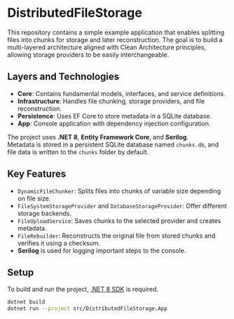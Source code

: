 # DistributedFileStorage

This repository contains a simple example application that enables splitting files into chunks for storage and later reconstruction. The goal is to build a multi-layered architecture aligned with Clean Architecture principles, allowing storage providers to be easily interchangeable.

## Layers and Technologies

- **Core**: Contains fundamental models, interfaces, and service definitions.
- **Infrastructure**: Handles file chunking, storage providers, and file reconstruction.
- **Persistence**: Uses EF Core to store metadata in a SQLite database.
- **App**: Console application with dependency injection configuration.

The project uses **.NET 8**, **Entity Framework Core**, and **Serilog**.  
Metadata is stored in a persistent SQLite database named `chunks.db`, and file data is written to the `chunks` folder by default.

## Key Features

- `DynamicFileChunker`: Splits files into chunks of variable size depending on file size.
- `FileSystemStorageProvider` and `DatabaseStorageProvider`: Offer different storage backends.
- `FileUploadService`: Saves chunks to the selected provider and creates metadata.
- `FileRebuilder`: Reconstructs the original file from stored chunks and verifies it using a checksum.
- **Serilog** is used for logging important steps to the console.

## Setup

To build and run the project, [.NET 8 SDK](https://dotnet.microsoft.com/en-us/download/dotnet/8.0) is required.

```bash
dotnet build
dotnet run --project src/DistributedFileStorage.App
